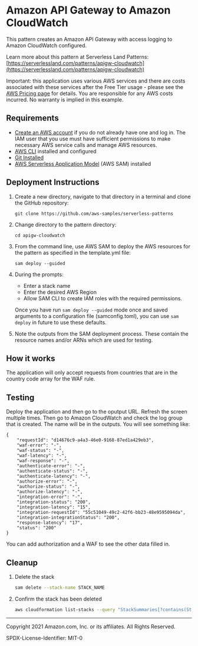# Amazon API Gateway to Amazon CloudWatch

This pattern creates an Amazon API Gateway with access logging to Amazon CloudWatch configured. 

Learn more about this pattern at Serverless Land Patterns: [https://serverlessland.com/patterns/apigw-cloudwatch](https://serverlessland.com/patterns/apigw-cloudwatch)

Important: this application uses various AWS services and there are costs associated with these services after the Free Tier usage - please see the [AWS Pricing page](https://aws.amazon.com/pricing/) for details. You are responsible for any AWS costs incurred. No warranty is implied in this example.

## Requirements

* [Create an AWS account](https://portal.aws.amazon.com/gp/aws/developer/registration/index.html) if you do not already have one and log in. The IAM user that you use must have sufficient permissions to make necessary AWS service calls and manage AWS resources.
* [AWS CLI](https://docs.aws.amazon.com/cli/latest/userguide/install-cliv2.html) installed and configured
* [Git Installed](https://git-scm.com/book/en/v2/Getting-Started-Installing-Git)
* [AWS Serverless Application Model](https://docs.aws.amazon.com/serverless-application-model/latest/developerguide/serverless-sam-cli-install.html) (AWS SAM) installed

## Deployment Instructions

1. Create a new directory, navigate to that directory in a terminal and clone the GitHub repository:
    ``` 
    git clone https://github.com/aws-samples/serverless-patterns
    ```
1. Change directory to the pattern directory:
    ```
    cd apigw-cloudwatch
    ```
1. From the command line, use AWS SAM to deploy the AWS resources for the pattern as specified in the template.yml file:
    ```
    sam deploy --guided
    ```
1. During the prompts:
    * Enter a stack name
    * Enter the desired AWS Region
    * Allow SAM CLI to create IAM roles with the required permissions.

    Once you have run `sam deploy --guided` mode once and saved arguments to a configuration file (samconfig.toml), you can use `sam deploy` in future to use these defaults.

1. Note the outputs from the SAM deployment process. These contain the resource names and/or ARNs which are used for testing.

## How it works

The application will only accept requests from countries that are in the country code array for the WAF rule.

## Testing

Deploy the application and then go to the oputput URL. Refresh the screen multiple times. Then go to Amazon CloudWatch and check the log group that is created. The name will be in the outputs. You will see something like:

```
{
    "requestId": "d14676c9-a4a3-46e0-9168-87ed1a429eb3",
    "waf-error": "-",
    "waf-status": "-",
    "waf-latency": "-",
    "waf-response": "-",
    "authenticate-error": "-",
    "authenticate-status": "-",
    "authenticate-latency": "-",
    "authorize-error": "-",
    "authorize-status": "-",
    "authorize-latency": "-",
    "integration-error": "-",
    "integration-status": "200",
    "integration-latency": "15",
    "integration-requestId": "55c51049-49c2-42f6-bb23-48e9595094da",
    "integration-integrationStatus": "200",
    "response-latency": "17",
    "status": "200"
}
```
You can add authorization and a WAF to see the other data filled in.
## Cleanup
 
1. Delete the stack
    ```bash
    sam delete --stack-name STACK_NAME
    ```
1. Confirm the stack has been deleted
    ```bash
    aws cloudformation list-stacks --query "StackSummaries[?contains(StackName,'STACK_NAME')].StackStatus"
    ```
----
Copyright 2021 Amazon.com, Inc. or its affiliates. All Rights Reserved.

SPDX-License-Identifier: MIT-0
